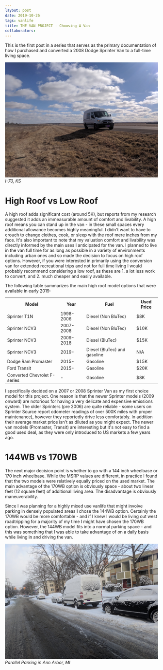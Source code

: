 ```yaml
---
layout: post
date: 2019-10-26
tags: vanlife
title: THE VAN PROJECT - Choosing A Van
collaborators:
---
```


This is the first post in a series that serves as the primary documentation of how I purchased and converted a 2008 Dodge Sprinter Van to a full-time living space.


![Van on I70, Kansas](/images/van/van-KC.jpg)
*I-70, KS*

# High Roof vs Low Roof

 A high roof adds significant cost (around 5K), but reports from my research suggested it adds an immeasurable amount of comfort and livability. A high roof means you can stand up in the van - in these small spaces every additional allowance becomes highly meaningful. I didn't want to have to crouch to change clothes, cook, or sleep with the roof mere inches from my face. It's also important to note that my valuation comfort and livability was directly informed by the main uses I anticipated for the van. I planned to live in the van full time for as long as possible in a variety of environments including urban ones and so made the decision to focus on high roof options. However, if you were interested in primarily using the conversion van for extended recreational trips and not for full time living I would probably recommend considering a low roof, as these are 1. a lot less work to convert, and 2. much cheaper and easily available.

The following table summarizes the main high roof model options that were available in early 2019:

<table>

<tr>
<th>Model</th>
<th>Year</th>
<th>Fuel</th>
<th>Used Price</th>
</tr>

<tr>
<td>Sprinter T1N</td>
<td>1998-2006</td>
<td>Diesel (Non BluTec)</td>
<td>$8K</td>
</tr>

<tr>
<td>Sprinter NCV3</td>
<td>2007-2008</td>
<td>Diesel (Non BluTec)</td>
<td>$10K</td>
</tr>

<tr>
<td>Sprinter NCV3</td>
<td>2009-2018</td>
<td>Diesel (BluTec)</td>
<td>$15K</td>
</tr>

<tr>
<td>Sprinter NCV3</td>
<td>2019-</td>
<td>Diesel (BluTec) and gasoline</td>
<td>N/A</td>
</tr>

<tr>
<td>Dodge Ram Promaster</td>
<td>2015-</td>
<td>Gasoline</td>
<td>$15K</td>
</tr>

<tr>
<td>Ford Transit</td>
<td>2015-</td>
<td>Gasoline</td>
<td>$20K</td>
</tr>

<tr>
<td>Converted Chevrolet F-series</td>
<td>-</td>
<td>Gasoline</td>
<td>$8K</td>
</tr>

</table>

I specifically decided on a 2007 or 2008 Sprinter Van as my first choice model for this project. One reason is that the newer Sprinter models (2009 onward) are notorious for having a very delicate and expensive emissions system. The older Sprinters (pre 2006) are quite reliable - some users on Sprinter Source report odometer readings of over 500K miles with proper maintenance), however they reportedly drive less comfortably. In addition their average market price isn't as diluted as you might expect. The newer van models (Promaster, Transit) are interesting but it's not easy to find a good used deal, as they were only introduced to US markets a few years ago.

# 144WB vs 170WB

The next major decision point is whether to go with a 144 inch wheelbase or 170 inch wheelbase. While the MSRP values are different, in practice I found that the two models were relatively equally priced on the used market. The main advantage of the 170WB option is obviously space - about two linear feet (12 square feet) of additional living area. The disadvantage is obviously maneuverability.

Since I was planning for a highly mixed use vanlife that might involve parking in densely populated areas I chose the 144WB option. Certainly the 170WB would be more comfortable - and if I knew I would be living out west roadtripping for a majority of my time I might have chosen the 170WB option. However, the 144WB model fits into a normal parking space - and this was something that I was able to take advantage of on a daily basis while living in and driving the van.

![Van in Ann Arobor](/images/van/van-AA.jpg)
*Parallel Parking in Ann Arbor, MI*
